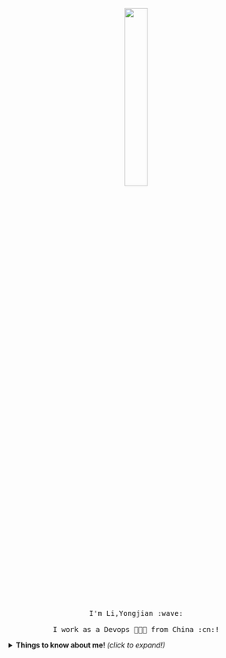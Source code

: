 <!-- ### Hi there 👋
-->

<!--
**liyongjian5179/liyongjian5179** is a ✨ _special_ ✨ repository because its `README.md` (this file) appears on your GitHub profile.

Here are some ideas to get you started:

- 🔭 I’m currently working on ...
- 🌱 I’m currently learning ...
- 👯 I’m looking to collaborate on ...
- 🤔 I’m looking for help with ...
- 💬 Ask me about ...
- 📫 How to reach me: ...
- 😄 Pronouns: ...
- ⚡ Fun fact: ...
-->
<p align="center">
  <img src="https://media.giphy.com/media/MeJgB3yMMwIaHmKD4z/giphy.gif" width="30%">
  <br><br>
  <samp>
    I'm Li,Yongjian :wave:
    <br><br>
    I work as a Devops 👨🏻‍💻 from China :cn:!

  </samp>
</p>

<details>
  <summary> <b> Things to know about me! </b> <i>(click to expand!)</i> </summary>

  <br>

[![Github Stats By Anurag](https://github-readme-stats.vercel.app/api?username=liyongjian5179&show_icons=true&title_color=fff&icon_color=79ff97&text_color=9f9f9f&bg_color=151515)](https://github.com/anuraghazra/github-readme-stats)

</details>
